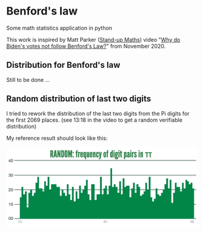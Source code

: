 # Benford's law
Some math statistics application in python

This work is inspired by Matt Parker ([Stand-up Maths](https://standupmaths.com/)) video "[Why do Biden's votes not follow Benford's Law?](https://youtu.be/etx0k1nLn78?si=qWTPNqYUe9_z5BcN)" from November 2020.

## Distribution for Benford's law

Still to be done ...

## Random distribution of last two digits

I tried to rework the distribution of the last two digits from the Pi digits for the first 2069 places. (see 13:18 in the video to get a random verifiable distribution)

My reference result should look like this:

![reference image](docs/reference_2020.png)
